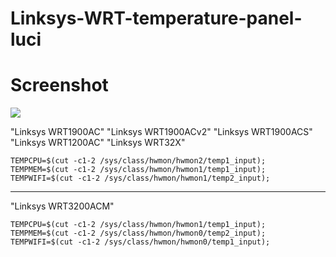 # Linksys-WRT-temperature-panel-luci

# Screenshot

![](https://github.com/IceG2020/2020/blob/master/temp.PNG)

"Linksys WRT1900AC"
"Linksys WRT1900ACv2"
"Linksys WRT1900ACS"
"Linksys WRT1200AC"
"Linksys WRT32X"

	TEMPCPU=$(cut -c1-2 /sys/class/hwmon/hwmon2/temp1_input);
 	TEMPMEM=$(cut -c1-2 /sys/class/hwmon/hwmon1/temp1_input);
 	TEMPWIFI=$(cut -c1-2 /sys/class/hwmon/hwmon1/temp2_input);

--------------------------------------------------------------
"Linksys WRT3200ACM"

	TEMPCPU=$(cut -c1-2 /sys/class/hwmon/hwmon1/temp1_input);
	TEMPMEM=$(cut -c1-2 /sys/class/hwmon/hwmon0/temp2_input);
	TEMPWIFI=$(cut -c1-2 /sys/class/hwmon/hwmon0/temp1_input);
